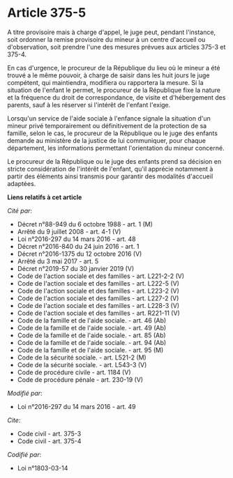 # Article 375-5

A titre provisoire mais à charge d'appel, le juge peut, pendant l'instance, soit ordonner la remise provisoire du mineur à un
centre d'accueil ou d'observation, soit prendre l'une des mesures prévues aux articles 375-3 et 375-4. 

En cas d'urgence, le procureur de la République du lieu où le mineur a été trouvé a le même pouvoir, à charge de saisir dans
les huit jours le juge compétent, qui maintiendra, modifiera ou rapportera la mesure. Si la situation de l'enfant le permet,
le procureur de la République fixe la nature et la fréquence du droit de correspondance, de visite et d'hébergement des
parents, sauf à les réserver si l'intérêt de l'enfant l'exige.

Lorsqu'un service de l'aide sociale à l'enfance signale la situation d'un mineur privé temporairement ou définitivement de la
protection de sa famille, selon le cas, le procureur de la République ou le juge des enfants demande au ministère de la
justice de lui communiquer, pour chaque département, les informations permettant l'orientation du mineur concerné.

Le procureur de la République ou le juge des enfants prend sa décision en stricte considération de l'intérêt de l'enfant,
qu'il apprécie notamment à partir des éléments ainsi transmis pour garantir des modalités d'accueil adaptées.

**Liens relatifs à cet article**

_Cité par_:

  - Décret n°88-949 du 6 octobre 1988 - art. 1 (M)
  - Arrêté du 9 juillet 2008 - art. 4-1 (V)
  - Loi n°2016-297 du 14 mars 2016 - art. 48
  - Décret n°2016-840 du 24 juin 2016 - art. 1
  - Décret n°2016-1375 du 12 octobre 2016 (V)
  - Arrêté du 3 mai 2017 - art. 5
  - Décret n°2019-57 du 30 janvier 2019 (V)
  - Code de l'action sociale et des familles - art. L221-2-2 (V)
  - Code de l'action sociale et des familles - art. L222-5 (V)
  - Code de l'action sociale et des familles - art. L223-2 (V)
  - Code de l'action sociale et des familles - art. L227-2 (V)
  - Code de l'action sociale et des familles - art. L228-3 (V)
  - Code de l'action sociale et des familles - art. R221-11 (V)
  - Code de la famille et de l'aide sociale. - art. 46 (Ab)
  - Code de la famille et de l'aide sociale. - art. 49 (Ab)
  - Code de la famille et de l'aide sociale. - art. 85 (Ab)
  - Code de la famille et de l'aide sociale. - art. 94 (Ab)
  - Code de la famille et de l'aide sociale. - art. 95 (M)
  - Code de la sécurité sociale. - art. L521-2 (M)
  - Code de la sécurité sociale. - art. L543-3 (V)
  - Code de procédure civile - art. 1184 (V)
  - Code de procédure pénale - art. 230-19 (V)

_Modifié par_:

  - Loi n°2016-297 du 14 mars 2016 - art. 49

_Cite_:

  - Code civil - art. 375-3
  - Code civil - art. 375-4

_Codifié par_:

  - Loi n°1803-03-14

